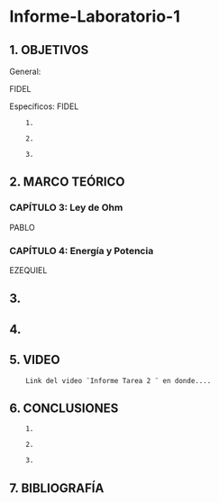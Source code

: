 # Informe-Laboratorio-1

## 1. OBJETIVOS
 
General: 

FIDEL        

Específicos: FIDEL
 
        1. 
        
        2.
        
        3. 
        

## 2. MARCO TEÓRICO

### CAPÍTULO 3: Ley de Ohm

PABLO

### CAPÍTULO 4: Energía y Potencia

EZEQUIEL


## 3. 



## 4. 



## 5. VIDEO

        Link del video ¨Informe Tarea 2 ¨ en donde....

## 6. CONCLUSIONES

        1.
        
        2.
        
        3.
        


## 7. BIBLIOGRAFÍA
